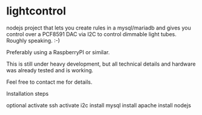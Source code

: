# lightcontrol
nodejs project that lets you create rules in a mysql/mariadb and gives you control over a PCF8591 DAC via I2C to control dimmable light tubes. Roughly speaking. :-)

Preferably using a RaspberryPI or similar.

This is still under heavy development, but all technical details and hardware was already tested and is working.

Feel free to contact me for details.


Installation steps

optional	activate ssh
			activate i2c
			install mysql
			install apache
			install nodejs